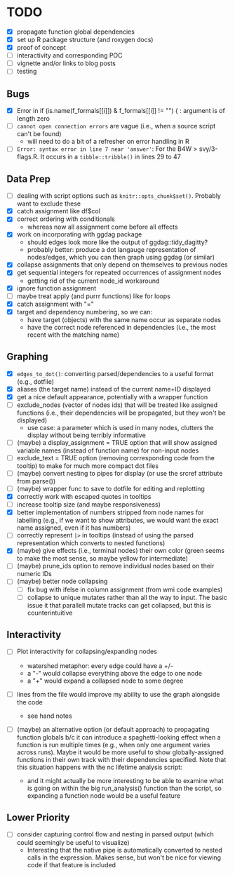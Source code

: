 
# TODO 

- [x] propagate function global dependencies
- [x] set up R package structure (and roxygen docs)
- [x] proof of concept
- [ ] interactivity and corresponding POC
- [ ] vignette and/or links to blog posts
- [ ] testing

## Bugs

- [x] Error in if (is.name(f_formals[[i]]) & f_formals[[i]] != "") { :  argument is of length zero
- [ ] `cannot open connection errors` are vague (i.e., when a source script can't be found)
    + will need to do a bit of a refresher on error handling in R
- [ ] `Error: syntax error in line 7 near 'answer'`: For the B4W > svy/3-flags.R. It occurs in a `tibble::tribble()` in lines 29 to 47

## Data Prep

- [ ] dealing with script options such as `knitr::opts_chunk$set()`. Probably want to exclude these
- [x] catch assignment like df$col
- [x] correct ordering with conditionals
    + whereas now all assignment come before all effects
- [x] work on incorporating with ggdag package
    + should edges look more like the output of ggdag::tidy_dagitty?
    + probably better: produce a dot langauge representation of nodes/edges, which you can then graph using ggdag (or similar)
- [x] collapse assignments that only depend on themselves to previous nodes
- [x] get sequential integers for repeated occurrences of assignment nodes
    + getting rid of the current node_id workaround
- [x] ignore function assignment
- [ ] maybe treat apply (and purrr functions) like for loops
- [x] catch assignment with "="
- [x] target and dependency numbering, so we can:
    + have target (objects) with the same name occur as separate nodes
    + have the correct node referenced in dependencies (i.e., the most recent with the matching name)

## Graphing
   
- [x] `edges_to_dot()`: converting parsed/dependencies to a useful format (e.g., dotfile)
- [x] aliases (the target name) instead of the current name+ID displayed
- [x] get a nice default appearance, potentially with a wrapper function
- [ ] exclude_nodes (vector of nodes ids) that will be treated like assigned functions (i.e., their dependencies will be propagated, but they won't be displayed)
    + use case: a parameter which is used in many nodes, clutters the display without being terribly informative
- [ ] (maybe) a display_assignment = TRUE option that will show assigned variable names (instead of function name) for non-input nodes
- [ ] exclude_text = TRUE option (removing corresponding code from the tooltip) to make for much more compact dot files
- [ ] (maybe) convert nesting to pipes for display (or use the srcref attribute from parse())
- [ ] (maybe) wrapper func to save to dotfile for editing and replotting
- [x] correctly work with escaped quotes in tooltips
- [ ] increase tooltip size (and maybe responsiveness)
- [x] better implementation of numbers stripped from node names for labelling (e.g., if we want to show attributes, we would want the exact name assigned, even if it has numbers)
- [ ] correctly represent `|>` in tooltips (instead of using the parsed representation which converts to nested functions)
- [x] (maybe) give effects (i.e., terminal nodes) their own color (green seems to make the most sense, so maybe yellow for intermediate)
- [ ] (maybe) prune_ids option to remove individual nodes based on their numeric IDs
- [ ] (maybe) better node collapsing
    + [ ] fix bug with ifelse in column assignment (from wmi code examples)
    + [ ] collapse to unique mutates rather than all the way to input. The basic issue it that parallell mutate tracks can get collapsed, but this is counterintuitive
    
## Interactivity

- [ ] Plot interactivity for collapsing/expanding nodes
    + watershed metaphor: every edge could have a +/-
    + a "-" would collapse everything above the edge to one node
    + a "+" would expand a collapsed node to some degree
- [ ] lines from the file would improve my ability to use the graph alongside the code
    + see hand notes
    
- [ ] (maybe) an alternative option (or default approach) to propagating function globals b/c it can introduce a spaghetti-looking effect when a function is run multiple times (e.g., when only one argument varies across runs). Maybe it would be more useful to show globally-assigned functions in their own track with their dependencies specified. Note that this situation happens with the nc lifetime analysis script:
    + and it might actually be more interesting to be able to examine what is going on within the big run_analysis() function than the script, so expanding a function node would be a useful feature

## Lower Priority

- [ ] consider capturing control flow and nesting in parsed output (which could seemingly be useful to visualize)
    + Interesting that the native pipe is automatically converted to nested calls in the expression. Makes sense, but won't be nice for viewing code if that feature is included
    
